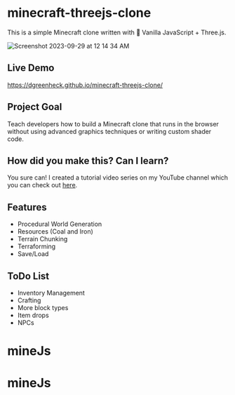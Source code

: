 # minecraft-threejs-clone

This is a simple Minecraft clone written with 🍦 Vanilla JavaScript + Three.js.

![Screenshot 2023-09-29 at 12 14 34 AM](https://github.com/dgreenheck/minecraft-threejs-clone/assets/3814912/c39c6b2a-f6e4-4f43-824c-d0e727539170)

## Live Demo

https://dgreenheck.github.io/minecraft-threejs-clone/

## Project Goal

Teach developers how to build a Minecraft clone that runs in the browser without using advanced graphics techniques or writing custom shader code.

## How did you make this? Can I learn?

You sure can! I created a tutorial video series on my YouTube channel which you can check out [here](https://www.youtube.com/playlist?list=PLtzt35QOXmkKALLv9RzT8oGwN5qwmRjTo).

## Features
- Procedural World Generation
- Resources (Coal and Iron)
- Terrain Chunking
- Terraforming
- Save/Load

## ToDo List
- Inventory Management
- Crafting
- More block types
- Item drops
- NPCs
# mineJs
# mineJs
